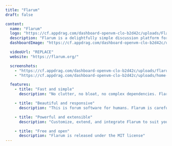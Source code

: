 ```yaml
---
title: "Flarum"
draft: false

content:
  name: "Flarum"
  logo: "https://cf.appdrag.com/dashboard-openvm-clo-b2d42c/uploads/Flarum-Mn27.png"
  description: "Flarum is a delightfully simple discussion platform for your website. It's fast, free, and easy to use, with all the features you need to run a successful community. It's also extremely extensible, allowing for ultimate customizability."
  dashboardImage: "https://cf.appdrag.com/dashboard-openvm-clo-b2d42c/uploads/flarum2-A6r2.png"

  videoUrl: "REPLACE"
  website: "https://flarum.org/"

  screenshots:
    - "https://cf.appdrag.com/dashboard-openvm-clo-b2d42c/uploads/flarum2-A6r2.png"
    - "https://cf.appdrag.com/dashboard-openvm-clo-b2d42c/uploads/home-screenshot-DWlZ.png"

  features:
    - title: "Fast and simple"
      description: "No clutter, no bloat, no complex dependencies. Flarum is built with PHP so it’s quick and easy to deploy. The interface is powered by Mithril, a performant JavaScript framework with a tiny footprint."

    - title: "Beautiful and responsive"
      description: "This is forum software for humans. Flarum is carefully designed to be consistent and intuitive across platforms, out-of-the-box"

    - title: "Powerful and extensible"
      description: "Customize, extend, and integrate Flarum to suit your community. Flarum’s architecture is amazingly flexible, with a powerful Extension API."

    - title: "Free and open"
      description: "Flarum is released under the MIT license"
---
```

